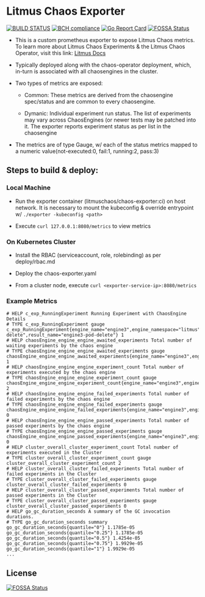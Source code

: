 # Litmus Chaos Exporter
[![BUILD STATUS](https://travis-ci.org/litmuschaos/chaos-exporter.svg?branch=master)](https://travis-ci.org/litmuschaos/chaos-exporter)
[![BCH compliance](https://bettercodehub.com/edge/badge/litmuschaos/chaos-exporter?branch=master)](https://bettercodehub.com/)
[![Go Report Card](https://goreportcard.com/badge/github.com/litmuschaos/chaos-exporter)](https://goreportcard.com/report/github.com/litmuschaos/chaos-exporter)
[![FOSSA Status](https://app.fossa.io/api/projects/git%2Bgithub.com%2Flitmuschaos%2Fchaos-exporter.svg?type=shield)](https://app.fossa.io/projects/git%2Bgithub.com%2Flitmuschaos%2Fchaos-exporter?ref=badge_shield)

- This is a custom prometheus exporter to expose Litmus Chaos metrics. 
  To learn more about Litmus Chaos Experiments & the Litmus Chaos Operator, 
  visit this link: [Litmus Docs](https://docs.litmuschaos.io/) 

- Typically deployed along with the chaos-operator deployment, which, 
  in-turn is associated with all chaosengines in the cluster.

- Two types of metrics are exposed: 

  - Common: These metrics are derived from the chaosengine spec/status and are common 
    to every chaosengine.

  - Dymanic: Individual experiment run status. The list of experiments may 
    vary across ChaosEngines (or newer tests may be patched into it. 
    The exporter reports experiment status as per list in the chaosengine

- The metrics are of type Gauge, w/ each of the status metrics mapped to a 
  numeric value(not-executed:0, fail:1, running:2, pass:3)

## Steps to build & deploy: 

### Local Machine 

- Run the exporter container (litmuschaos/chaos-exporter:ci) on host network. It is necessary to mount the kubeconfig
  & override entrypoint w/ `./exporter -kubeconfig <path>`

- Execute `curl 127.0.0.1:8080/metrics` to view metrics

### On Kubernetes Cluster

- Install the RBAC (serviceaccount, role, rolebinding) as per deploy/rbac.md

- Deploy the chaos-exporter.yaml 

- From a cluster node, execute `curl <exporter-service-ip>:8080/metrics` 

### Example Metrics

```
# HELP c_exp_RunningExperiment Running Experiment with ChaosEngine Details
# TYPE c_exp_RunningExperiment gauge
c_exp_RunningExperiment{engine_name="engine3",engine_namespace="litmus",experiment_name="pod-delete",result_name="engine3-pod-delete"} 1
# HELP chaosEngine_engine_engine_awaited_experiments Total number of waiting experiments by the chaos engine
# TYPE chaosEngine_engine_engine_awaited_experiments gauge
chaosEngine_engine_engine_awaited_experiments{engine_name="engine3",engine_namespace="litmus"} 1
# HELP chaosEngine_engine_engine_experiment_count Total number of experiments executed by the chaos engine
# TYPE chaosEngine_engine_engine_experiment_count gauge
chaosEngine_engine_engine_experiment_count{engine_name="engine3",engine_namespace="litmus"} 2
# HELP chaosEngine_engine_engine_failed_experiments Total number of failed experiments by the chaos engine
# TYPE chaosEngine_engine_engine_failed_experiments gauge
chaosEngine_engine_engine_failed_experiments{engine_name="engine3",engine_namespace="litmus"} 0
# HELP chaosEngine_engine_engine_passed_experiments Total number of passed experiments by the chaos engine
# TYPE chaosEngine_engine_engine_passed_experiments gauge
chaosEngine_engine_engine_passed_experiments{engine_name="engine3",engine_namespace="litmus"} 0
# HELP cluster_overall_cluster_experiment_count Total number of experiments executed in the Cluster
# TYPE cluster_overall_cluster_experiment_count gauge
cluster_overall_cluster_experiment_count 2
# HELP cluster_overall_cluster_failed_experiments Total number of failed experiments in the Cluster
# TYPE cluster_overall_cluster_failed_experiments gauge
cluster_overall_cluster_failed_experiments 0
# HELP cluster_overall_cluster_passed_experiments Total number of passed experiments in the Cluster
# TYPE cluster_overall_cluster_passed_experiments gauge
cluster_overall_cluster_passed_experiments 0
# HELP go_gc_duration_seconds A summary of the GC invocation durations.
# TYPE go_gc_duration_seconds summary
go_gc_duration_seconds{quantile="0"} 1.1785e-05
go_gc_duration_seconds{quantile="0.25"} 1.1785e-05
go_gc_duration_seconds{quantile="0.5"} 1.4254e-05
go_gc_duration_seconds{quantile="0.75"} 1.9929e-05
go_gc_duration_seconds{quantile="1"} 1.9929e-05
...
```


## License
[![FOSSA Status](https://app.fossa.io/api/projects/git%2Bgithub.com%2Flitmuschaos%2Fchaos-exporter.svg?type=large)](https://app.fossa.io/projects/git%2Bgithub.com%2Flitmuschaos%2Fchaos-exporter?ref=badge_large)
